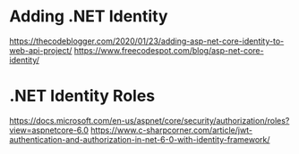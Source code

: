 # Adding .NET Identity
https://thecodeblogger.com/2020/01/23/adding-asp-net-core-identity-to-web-api-project/
https://www.freecodespot.com/blog/asp-net-core-identity/

# .NET Identity Roles
https://docs.microsoft.com/en-us/aspnet/core/security/authorization/roles?view=aspnetcore-6.0
https://www.c-sharpcorner.com/article/jwt-authentication-and-authorization-in-net-6-0-with-identity-framework/